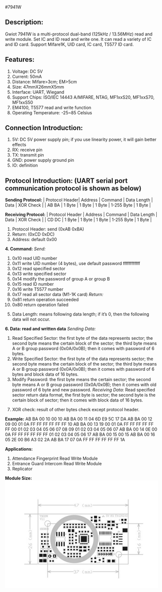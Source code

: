 #7941W

## Description:
Gwiot 7941W is a multi-protocol dual-band (125kHz / 13.56MHz) read and write module. Set IC and ID read and write one.
It can read a variety of IC and ID card. Support Mifare1K, UID card, IC card, T5577 ID card.

## Features:
1. Voltage: DC 5V
2. Current: 50mA
3. Distance: Mifare>3cm; EM>5cm
4. Size: 47mmX26mmX5mm
5. Interface: UART, Wiegand
6. Support Chips: ISO/IEC 14443 A/MIFARE, NTAG, MF1xxS20, MF1xxS70, MF1xxS50
7. EM4100, T5577 read and write function
8. Operating Temperature: -25~85 Celsius

## Connection Introduction:
1. 5V: DC 5V power supply pin; if you use linearity power, it will gain better effects
2. RX: receive pin
3. TX: transmit pin
4. GND: power supply ground pin
5. IO: definition

## Protocol Introduction: (UART serial port communication protocol is shown as below)
**Sending Protocol:**
| Protocol Header| Address | Command | Data Length | Data       | XOR Check |
| AB BA          | 1 Byte	 | 1 Byte  | 1 Byte      | 1-255 Byte | 1 Byte  |

**Receiving Protocol:**
| Protocol Header | Address | Command | Data Length | Data       | XOR Check |
| CD DC           | 1 Byte  | 1 Byte  | 1 Byte      | 1-255 Byte | 1 Byte    |

1. Protocol Header: send (0xAB 0xBA)
2. Return: (0xCD 0xDC)
3. Address: default 0x00

**4. Command:**
*Send:*
   1) 0x10 read UID number
   2) 0x11 write UID number (4 bytes), use default password ffffffffffff
   3) 0x12 read specified sector
   4) 0x13 write specified sector
   5) 0x14 modify the password of group A or group B
   6) 0x15 read ID number
   7) 0x16 write T5577 number
   8) 0x17 read all sector data (M1-1K card)
*Return:*
   1) 0x81 return operation succeeded
   2) 0x80 return operation failed

5. Data Length: means following data length; if it’s 0, then the following data will not occur.

**6. Data: read and written data**
*Sending Data:*
   1) Read Specified Sector: the first byte of the data represents sector; the second byte means the certain block of the sector; the third byte means A or B group password (0x0A/0x0B);
    then it comes with password of 6 bytes.
   2) Write Specified Sector: the first byte of the data represents sector; the second byte means the certain block of the sector; the third byte means A or B group password (0x0A/0x0B);
    then it comes with password of 6 bytes and block data of 16 bytes.
   3) Modify Password: the first byte means the certain sector; the second byte means A or B group password (0x0A/0x0B); then it comes with old password of 6 byte and new password.
*Receiving Data:*
   Read specified sector return data format, the first byte is sector; the second byte is the certain block of sector; then it comes with block data of 16 bytes.

7. XOR check: result of other bytes check except protocol header.

**Example:**
AB BA 00 10 00 10
AB BA 00 11 04 6D E9 5C 17 DA
AB BA 00 12 09 00 01 0A FF FF FF FF FF FF 10
AB BA 00 13 19 00 01 0A FF FF FF FF FF FF 00 01 02 03 04 05 06 07 08 09 01 02 03 04 05 06 07
AB BA 00 14 0E 00 0A FF FF FF FF FF FF 01 02 03 04 05 06 17
AB BA 00 15 00 15
AB BA 00 16 05 2E 00 B6 A3 02 2A
AB BA 17 07 0A FF FF FF FF FF FF 1A

**Applications:**
1. Attendance Fingerprint Read Write Module
2. Entrance Guard Intercom Read Write Module
3. Replicator

**Module Size:**
![module](module.jpg?raw=true)